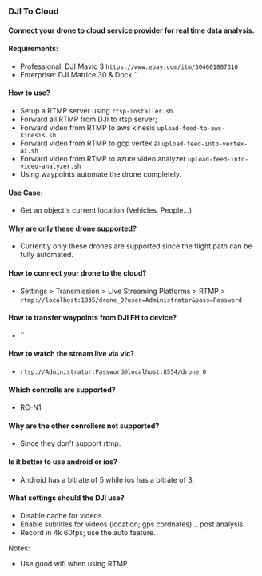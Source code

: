 ### DJI To Cloud

#### Connect your drone to cloud service provider for real time data analysis.

#### Requirements:
- Professional: DJI Mavic 3 `https://www.ebay.com/itm/304601807310`
- Enterprise: DJI Matrice 30 & Dock ``

#### How to use?
- Setup a RTMP server using `rtsp-installer.sh`.
- Forward all RTMP from DJI to rtsp server;
- Forward video from RTMP to aws kinesis `upload-feed-to-aws-kinesis.sh`
- Forward video from RTMP to gcp vertex ai `upload-feed-into-vertex-ai.sh`
- Forward video from RTMP to azure video analyzer `upload-feed-into-video-analyzer.sh`
- Using waypoints automate the drone completely.

#### Use Case:
- Get an object's current location (Vehicles, People...)

#### Why are only these drone supported?
- Currently only these drones are supported since the flight path can be fully automated.

#### How to connect your drone to the cloud?
- Settings > Transmission > Live Streaming Platforms > RTMP > `rtmp://localhost:1935/drone_0?user=Administrator&pass=Password`

#### How to transfer waypoints from DJI FH to device?
- ``

#### How to watch the stream live via vlc?
- `rtsp://Administrator:Password@localhost:8554/drone_0`

#### Which controlls are supported?
- RC-N1

#### Why are the other conrollers not supported?
- Since they don't support rtmp.

#### Is it better to use android or ios?
- Android has a bitrate of 5 while ios has a bitrate of 3.

#### What settings should the DJI use?
- Disable cache for videos
- Enable subtitles for videos (location; gps cordnates)... post analysis.
- Record in 4k 60fps; use the auto feature.

Notes:
- Use good wifi when using RTMP
